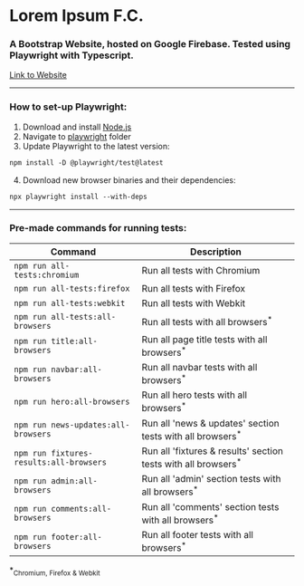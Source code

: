 # Lorem Ipsum F.C.

### A Bootstrap Website, hosted on Google Firebase. Tested using Playwright with Typescript.

[Link to Website](https://lorem-ipsum-fc.web.app)

****

### How to set-up Playwright:
1. Download and install [Node.js](https://nodejs.org/en)
2. Navigate to [playwright](https://github.com/jasonthorne/LoremIpsumFC/tree/main/playwright) folder
3. Update Playwright to the latest version:
  ```diff
  npm install -D @playwright/test@latest
  ```
4. Download new browser binaries and their dependencies:
  ```diff
  npx playwright install --with-deps
  ```

****

### Pre-made commands for running tests:
|  Command  | Description |         
| ---------- | ----------  
| ```npm run all-tests:chromium``` | Run all tests with Chromium <tr></tr>|
| ```npm run all-tests:firefox``` | Run all tests with Firefox <tr></tr>|
| ```npm run all-tests:webkit``` | Run all tests with Webkit <tr></tr>|
| ```npm run all-tests:all-browsers``` | Run all tests with all browsers<sup>*</sup> <tr></tr>|
| ```npm run title:all-browsers``` | Run all page title tests with all browsers<sup>*</sup> <tr></tr>|
| ```npm run navbar:all-browsers``` | Run all navbar tests with all browsers<sup>*</sup> <tr></tr>|
| ```npm run hero:all-browsers``` | Run all hero tests with all browsers<sup>*</sup> <tr></tr>|
| ```npm run news-updates:all-browsers``` | Run all 'news & updates' section tests with all browsers<sup>*</sup> <tr></tr>|
| ```npm run fixtures-results:all-browsers``` | Run all 'fixtures & results' section tests with all browsers<sup>*</sup> <tr></tr>|
| ```npm run admin:all-browsers``` | Run all 'admin' section tests with all browsers<sup>*</sup> <tr></tr>|
| ```npm run comments:all-browsers``` | Run all 'comments' section tests with all browsers<sup>*</sup> <tr></tr>|
| ```npm run footer:all-browsers``` | Run all footer tests with all browsers<sup>*</sup> |

*<sub>Chromium, Firefox & Webkit<sub>

